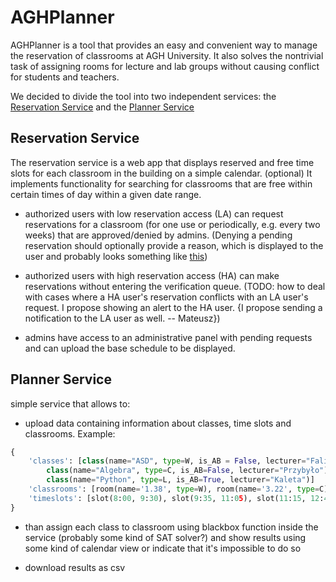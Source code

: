 # AGHPlanner 

AGHPlanner is a tool that provides an easy and convenient way to manage the reservation of classrooms at AGH University. It also solves the nontrivial task of assigning rooms for lecture and lab groups without causing conflict for students and teachers.

We decided to divide the tool into two independent services: the [Reservation Service](#reservation-service) and the [Planner Service](#planner-service)

## Reservation Service

The reservation service is a web app that displays reserved and free time slots for each classroom in the building on a simple calendar.
(optional) It implements functionality for searching for classrooms that are free within certain times of day within a given date range.

- authorized users with low reservation access (LA) can request reservations for a classroom (for one use or periodically, e.g. every two weeks) that are approved/denied by admins. (Denying a pending reservation should optionally provide a reason, which is displayed to the user and probably looks something like [this](https://www.reddit.com/r/MurderedByWords/comments/ajioa3/that_time_governor_arnold_schwarzenegger_sent_a/))

- authorized users with high reservation access (HA) can make reservations without entering the verification queue. (TODO: how to deal with cases where a HA user's reservation conflicts with an LA user's request. I propose showing an alert to the HA user. {I propose sending a notification to the LA user as well. -- Mateusz})

- admins have access to an administrative panel with pending requests and can upload the base schedule to be displayed.

## Planner Service

simple service that allows to:

- upload data containing information about classes, time slots and classrooms. Example:

```python
{
	'classes': [class(name="ASD", type=W, is_AB = False, lecturer="Faliszewski"), 
		class(name="Algebra", type=C, is_AB=False, lecturer="Przybyło"), 
		class(name="Python", type=L, is_AB=True, lecturer="Kaleta")]
	'classrooms': [room(name='1.38', type=W), room(name='3.22', type=C), room(name='3.27d', type=L&C)]
	'timeslots': [slot(8:00, 9:30), slot(9:35, 11:05), slot(11:15, 12:45), slot(12:50, 14:20)]
}
```

- than assign each class to classroom using blackbox function inside the service (probably some kind of SAT solver?) and show results using some kind of calendar view or indicate that it's impossible to do so

- download results as csv
